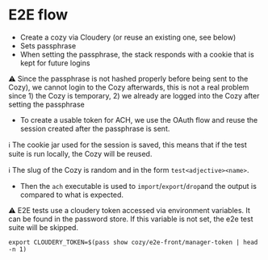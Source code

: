 # E2E flow

- Create a cozy via Cloudery (or reuse an existing one, see below)
- Sets passphrase
- When setting the passphrase, the stack responds with a cookie that is kept
  for future logins

⚠️ Since the passphrase is not hashed properly before being sent to the Cozy),
we cannot login to the Cozy afterwards, this is not a real problem since 1)
the Cozy is temporary, 2) we already are logged into the Cozy after setting
the passphrase

- To create a usable token for ACH, we use the OAuth flow and reuse the
  session created after the passphrase is sent.

ℹ️  The cookie jar used for the session is saved, this means that if the test
suite is run locally, the Cozy will be reused.

ℹ️ The slug of the Cozy is random and in the form `test<adjective><name>`.

- Then the `ach` executable is used to `import`/`export`/`drop`and the output
  is compared to what is expected.

⚠️ E2E tests use a cloudery token accessed via environment variables. It can be
found in the password store. If this variable is not set, the e2e test suite will
be skipped.

```
export CLOUDERY_TOKEN=$(pass show cozy/e2e-front/manager-token | head -n 1)
```
